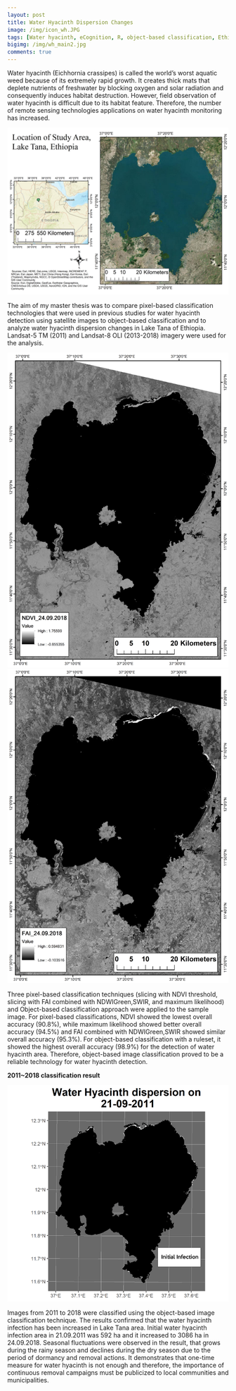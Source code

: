 ```yaml
---
layout: post
title: Water Hyacinth Dispersion Changes
image: /img/icon_wh.JPG
tags: [Water hyacinth, eCognition, R, object-based classification, Ethiopia, wetland]
bigimg: /img/wh_main2.jpg
comments: true
---
```


Water hyacinth (Eichhornia crassipes) is called the world’s worst aquatic weed because of its extremely rapid growth. It creates thick mats that deplete nutrients of freshwater by blocking oxygen and solar radiation and consequently induces habitat destruction. However, field observation of water hyacinth is difficult due to its habitat feature. Therefore, the number of remote sensing technologies applications on water hyacinth monitoring has increased.

![map_frame](/img/frame_main.jpg)

The aim of my master thesis was to compare pixel-based classification technologies that were used in previous studies for water hyacinth detection using satellite images to object-based classification and to analyze water hyacinth dispersion changes in Lake Tana of Ethiopia. Landsat-5 TM (2011) and Landsat-8 OLI (2013-2018) imagery were used for the analysis.

![map_ndvi](/img/20180924_mappedndvi.jpg)
![map_fai](/img/20180924_mappedfai.jpg)

Three pixel-based classification techniques (slicing with NDVI threshold, slicing with FAI combined with NDWIGreen,SWIR, and maximum likelihood) and Object-based classification approach were applied to the sample image.
For pixel-based classifications, NDVI showed the lowest overall accuracy (90.8%), while maximum likelihood showed better overall accuracy (94.5%) and FAI combined with NDWIGreen,SWIR showed similar overall accuracy (95.3%). For object-based classification with a ruleset, it showed the highest overall accuracy (98.9%) for the detection of water hyacinth area. Therefore, object-based image classification proved to be a reliable technology for water hyacinth detection.

**2011~2018 classification result**

![habitat](/img/habitat.gif)

Images from 2011 to 2018 were classified using the object-based image classification technique. The results confirmed that the water hyacinth infection has been increased in Lake Tana area. Initial water hyacinth infection area in 21.09.2011 was 592 ha and it increased to 3086 ha in 24.09.2018. Seasonal fluctuations were observed in the result, that grows during the rainy season and declines during the dry season due to the period of dormancy and removal actions. It demonstrates that one-time measure for water hyacinth is not enough and therefore, the importance of continuous removal campaigns must be publicized to local communities and municipalities.
